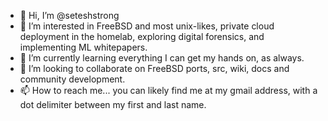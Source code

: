 - 👋 Hi, I’m @seteshstrong
- 👀 I’m interested in FreeBSD and most unix-likes, private cloud deployment in the homelab, exploring digital forensics, and implementing ML whitepapers.
- 🌱 I’m currently learning everything I can get my hands on, as always.
- 💞️ I’m looking to collaborate on FreeBSD ports, src, wiki, docs and community development.
- 📫 How to reach me... you can likely find me at my gmail address, with a dot delimiter between my first and last name.

<!---
seteshstrong/seteshstrong is a ✨ special ✨ repository because its `README.md` (this file) appears on your GitHub profile.
You can click the Preview link to take a look at your changes.
--->
